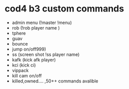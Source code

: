 
# cod4 b3 custom commands 

* admin menu (!master !menu)
* rob (!rob player name )
* tphere
* guav
* bounce
* jump on/off999)
* ss (screen shot !ss player name)
* kafk (kick afk player)
* kci (kick ci)
* vippack
* kill cam on/off 
* killed,owned.... ,50++ commands avalible 
